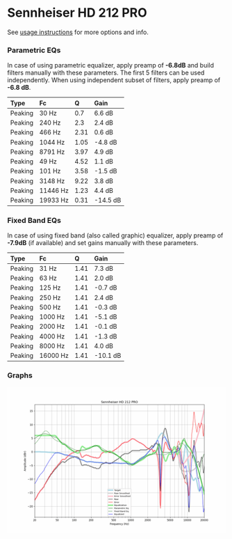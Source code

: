 # Sennheiser HD 212 PRO
See [usage instructions](https://github.com/jaakkopasanen/AutoEq#usage) for more options and info.

### Parametric EQs
In case of using parametric equalizer, apply preamp of **-6.8dB** and build filters manually
with these parameters. The first 5 filters can be used independently.
When using independent subset of filters, apply preamp of **-6.8 dB**.

| Type    | Fc       |    Q | Gain     |
|:--------|:---------|:-----|:---------|
| Peaking | 30 Hz    | 0.7  | 6.6 dB   |
| Peaking | 240 Hz   | 2.3  | 2.4 dB   |
| Peaking | 466 Hz   | 2.31 | 0.6 dB   |
| Peaking | 1044 Hz  | 1.05 | -4.8 dB  |
| Peaking | 8791 Hz  | 3.97 | 4.9 dB   |
| Peaking | 49 Hz    | 4.52 | 1.1 dB   |
| Peaking | 101 Hz   | 3.58 | -1.5 dB  |
| Peaking | 3148 Hz  | 9.22 | 3.8 dB   |
| Peaking | 11446 Hz | 1.23 | 4.4 dB   |
| Peaking | 19933 Hz | 0.31 | -14.5 dB |

### Fixed Band EQs
In case of using fixed band (also called graphic) equalizer, apply preamp of **-7.9dB**
(if available) and set gains manually with these parameters.

| Type    | Fc       |    Q | Gain     |
|:--------|:---------|:-----|:---------|
| Peaking | 31 Hz    | 1.41 | 7.3 dB   |
| Peaking | 63 Hz    | 1.41 | 2.0 dB   |
| Peaking | 125 Hz   | 1.41 | -0.7 dB  |
| Peaking | 250 Hz   | 1.41 | 2.4 dB   |
| Peaking | 500 Hz   | 1.41 | -0.3 dB  |
| Peaking | 1000 Hz  | 1.41 | -5.1 dB  |
| Peaking | 2000 Hz  | 1.41 | -0.1 dB  |
| Peaking | 4000 Hz  | 1.41 | -1.3 dB  |
| Peaking | 8000 Hz  | 1.41 | 4.0 dB   |
| Peaking | 16000 Hz | 1.41 | -10.1 dB |

### Graphs
![](./Sennheiser%20HD%20212%20PRO.png)